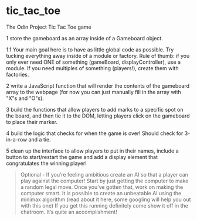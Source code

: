 # tic_tac_toe
The Odin Project Tic Tac Toe game

1 store the gameboard as an array inside of a Gameboard object.

1.1 Your main goal here is to have as little global code as possible. Try tucking everything away inside of a module or factory. Rule of thumb: if you only ever need ONE of something (gameBoard, displayController), use a module. If you need multiples of something (players!), create them with factories.

2 write a JavaScript function that will render the contents of the gameboard array to the webpage (for now you can just manually fill in the array with "X"s and "O"s).

3 build the functions that allow players to add marks to a specific spot on the board, and then tie it to the DOM, letting players click on the gameboard to place their marker.

4 build the logic that checks for when the game is over! Should check for 3-in-a-row and a tie.

5 clean up the interface to allow players to put in their names, include a button to start/restart the game and add a display element that congratulates the winning player!

> Optional - If you’re feeling ambitious create an AI so that a player can play against the computer!
Start by just getting the computer to make a random legal move.
Once you’ve gotten that, work on making the computer smart. It is possible to create an unbeatable AI using the minimax algorithm (read about it here, some googling will help you out with this one)
If you get this running definitely come show it off in the chatroom. It’s quite an accomplishment!